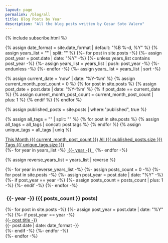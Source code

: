 ```yaml
---
layout: page
permalink: /blog/all
title: Blog Posts by Year
description: "All the blog posts written by Cesar Soto Valero"
---
```


{% include subscribe.html %}

{% assign date_format = site.date_format | default: "%B %-d, %Y" %}
{% assign years_list = "" | split: "" %}
    {%- for post in site.posts -%}
        {%- assign post_year = post.date | date: "%Y" -%}
        {%- unless years_list contains post_year -%}
            {%- assign years_list = years_list | push: post_year -%}
        {%- endunless -%}
    {%- endfor -%}
{%- assign years_list = years_list | sort -%}

<!-- count all post published this month -->
{% assign current_date = 'now' | date: '%Y-%m' %}
{% assign current_month_post_count = 0 %}
{% for post in site.posts %}
{% assign post_date = post.date | date: '%Y-%m' %}
{% if post_date == current_date %}
{% assign current_month_post_count = current_month_post_count | plus: 1 %}
{% endif %}
{% endfor %}

<!-- count all the blog posts -->
{% assign published_posts = site.posts | where:"published", true %}

<!-- count the number of tags -->
{% assign all_tags = "" | split: "" %}
{% for post in site.posts %}
{% assign all_tags = all_tags | concat: post.tags %}
{% endfor %}
{% assign unique_tags = all_tags | uniq %}

<div class="list-filters">
   <a href="/blog/this-month" class="list-filter"> This Month ({{ current_month_post_count }})</a>
   <a href="/blog/all" class="list-filter">All ({{ published_posts.size }})</a>
   <a href="/blog/tags" class="list-filter">Tags ({{ unique_tags.size }})</a>
</div>

<!-- Years cloud -->
<div class="tag-list">
    {%- for year in years_list -%}
    <a href="#{{- year -}}" class="btn btn-primary tag-btn"><i class="fas fa-calendar-alt" aria-hidden="true"></i>&nbsp;{{- year -}} &nbsp;</a>
    {%- endfor -%}
</div>

{% assign reverse_years_list = years_list | reverse %}
<div id="full-tags-list">
    {%- for year in reverse_years_list -%}
    {%- assign posts_count = 0 -%}
    {%- for post in site.posts -%}
        {%- assign post_year = post.date | date: "%Y" -%}
        {%- if post_year == year -%}
            {%- assign posts_count = posts_count | plus: 1 -%}
        {%- endif -%}
    {%- endfor -%}
    <h3 id="{{- year -}}" class="linked-section">
        <i class="fas fa-calendar-alt" aria-hidden="true"></i>
        &nbsp;{{- year -}}&nbsp;({{ posts_count }} posts)
    </h3>
    <div class="post-list">
        {%- for post in site.posts -%}
        {%- assign post_year = post.date | date: "%Y" -%}
        {%- if post_year == year -%}
        <div class="tag-entry">
            <a href="{{ post.url | relative_url }}">{{- post.title -}}</a>
            <div class="entry-date">
                <time datetime="{{- post.date | date_to_xmlschema -}}">{{- post.date | date: date_format -}}</time>
            </div>
        </div>
        {%- endif -%}
        {%- endfor -%}
    </div>
    {%- endfor -%}
</div>
